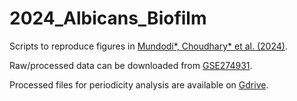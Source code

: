 # 2024_Albicans_Biofilm

Scripts to reproduce figures in [Mundodi*, Choudhary* et al. (2024)]().

Raw/processed data can be downloaded from [GSE274931](https://www.ncbi.nlm.nih.gov/geo/query/acc.cgi?acc=GSE274931). 

Processed files for periodicity analysis are available on [Gdrive](https://drive.google.com/drive/folders/1GX7-txhYhp8XLApfAe95t83pQBqmJIRi?usp=sharing).

